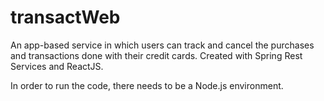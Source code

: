 # transactWeb
An app-based service in which users can track and cancel the purchases and transactions done with their credit cards. Created with Spring Rest Services and ReactJS.

In order to run the code, there needs to be a Node.js environment.
